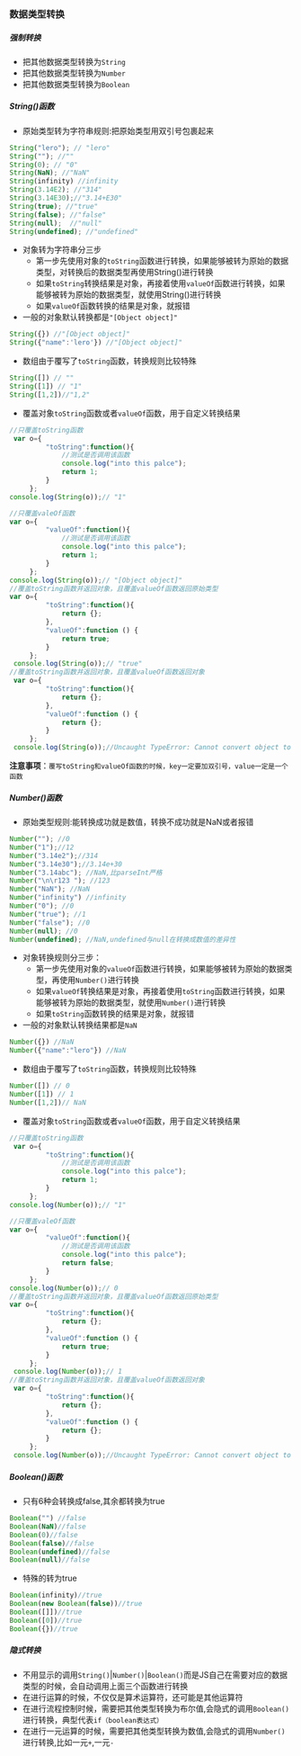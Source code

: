### 数据类型转换

##### 强制转换

* 把其他数据类型转换为``String``
* 把其他数据类型转换为``Number``
* 把其他数据类型转换为``Boolean``

##### String()函数

* 原始类型转为字符串规则:把原始类型用双引号包裹起来

```javascript
String("lero"); // "lero"
String(""); //""
String(0); // "0"
String(NaN); //"NaN"
String(infinity) //infinity
String(3.14E2); //"314"
String(3.14E30);//"3.14+E30"
String(true); //"true"
String(false); //"false"
String(null);  //"null"
String(undefined); //"undefined"
```

* 对象转为字符串分三步
  * 第一步先使用对象的``toString``函数进行转换，如果能够被转为原始的数据类型，对转换后的数据类型再使用String()进行转换
  * 如果``toString``转换结果是对象，再接着使用``valueOf``函数进行转换，如果能够被转为原始的数据类型，就使用String()进行转换
  * 如果``valueOf``函数转换的结果是对象，就报错
* 一般的对象默认转换都是``"[Object object]"``

```javascript
String({}) //"[Object object]"
String({"name":'lero'}) //"[Object object]"
```

* 数组由于覆写了``toString``函数，转换规则比较特殊

```javascript
String([]) // ""
String([1]) // "1"
String([1,2])//"1,2"
```

* 覆盖对象``toString``函数或者``valueOf``函数，用于自定义转换结果

```javascript
//只覆盖toString函数
 var o={
         "toString":function(){
             //测试是否调用该函数
             console.log("into this palce");
             return 1;
         }
     };
console.log(String(o));// "1"

//只覆盖valeOf函数
var o={
         "valueOf":function(){
             //测试是否调用该函数
             console.log("into this palce");
             return 1;
         }
     };
console.log(String(o));// "[Object object]"
//覆盖toString函数并返回对象，且覆盖valueOf函数返回原始类型
var o={
         "toString":function(){
             return {};
         },
         "valueOf":function () {
             return true;
         }
     };
 console.log(String(o));// "true"
//覆盖toString函数并返回对象，且覆盖valueOf函数返回对象
 var o={
         "toString":function(){
             return {};
         },
         "valueOf":function () {
             return {};
         }
     };
 console.log(String(o));//Uncaught TypeError: Cannot convert object to primitive value

```

**注意事项**：``覆写toString和valueOf函数的时候，key一定要加双引号，value一定是一个函数``

##### Number()函数

* 原始类型规则:能转换成功就是数值，转换不成功就是NaN或者报错

```javascript
Number(""); //0
Number("1");//12
Number("3.14e2");//314
Number("3.14e30");//3.14e+30
Number("3.14abc"); //NaN,比parseInt严格
Number("\n\r123 "); //123
Number("NaN"); //NaN
Number("infinity") //infinity
Number("0"); //0
Number("true"); //1
Number("false"); //0
Number(null); //0
Number(undefined); //NaN,undefined与null在转换成数值的差异性
```

* 对象转换规则分三步：
  * 第一步先使用对象的``valueOf``函数进行转换，如果能够被转为原始的数据类型，再使用``Number()``进行转换
  * 如果``valueOf``转换结果是对象，再接着使用``toString``函数进行转换，如果能够被转为原始的数据类型，就使用``Number()``进行转换
  * 如果``toString``函数转换的结果是对象，就报错
* 一般的对象默认转换结果都是``NaN``

```javascript
Number({}) //NaN
Number({"name":"lero"}) //NaN
```

* 数组由于覆写了``toString``函数，转换规则比较特殊

```javascript
Number([]) // 0
Number([1]) // 1
Number([1,2])// NaN
```

* 覆盖对象``toString``函数或者``valueOf``函数，用于自定义转换结果

```javascript
//只覆盖toString函数
 var o={
         "toString":function(){
             //测试是否调用该函数
             console.log("into this palce");
             return 1;
         }
     };
console.log(Number(o));// "1"

//只覆盖valeOf函数
var o={
         "valueOf":function(){
             //测试是否调用该函数
             console.log("into this palce");
             return false;
         }
     };
console.log(Number(o));// 0
//覆盖toString函数并返回对象，且覆盖valueOf函数返回原始类型
var o={
         "toString":function(){
             return {};
         },
         "valueOf":function () {
             return true;
         }
     };
 console.log(Number(o));// 1
//覆盖toString函数并返回对象，且覆盖valueOf函数返回对象
 var o={
         "toString":function(){
             return {};
         },
         "valueOf":function () {
             return {};
         }
     };
 console.log(Number(o));//Uncaught TypeError: Cannot convert object to primitive value
```



##### Boolean()函数

* 只有6种会转换成false,其余都转换为true

```javascript
Boolean("") //false
Boolean(NaN)//false
Boolean(0)//false
Boolean(false)//false
Boolean(undefined)//false
Boolean(null)//false
```

* 特殊的转为true

```javascript
Boolean(infinity)//true
Boolean(new Boolean(false))//true
Boolean([]])//true
Boolean([0])//true
Boolean({})//true
```

##### 隐式转换

* 不用显示的调用``String()``|``Number()``|``Boolean()``而是JS自己在需要对应的数据类型的时候，会自动调用上面三个函数进行转换
* 在进行运算的时候，不仅仅是算术运算符，还可能是其他运算符
* 在进行流程控制时候，需要把其他类型转换为布尔值,会隐式的调用``Boolean()``进行转换，典型代表``if（boolean表达式）``
* 在进行一元运算的时候，需要把其他类型转换为数值,会隐式的调用``Number()``进行转换,比如一元``+``,一元``-``